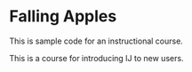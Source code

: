 # Falling Apples

This is sample code for an instructional course.

This is a course for introducing IJ to new users.






